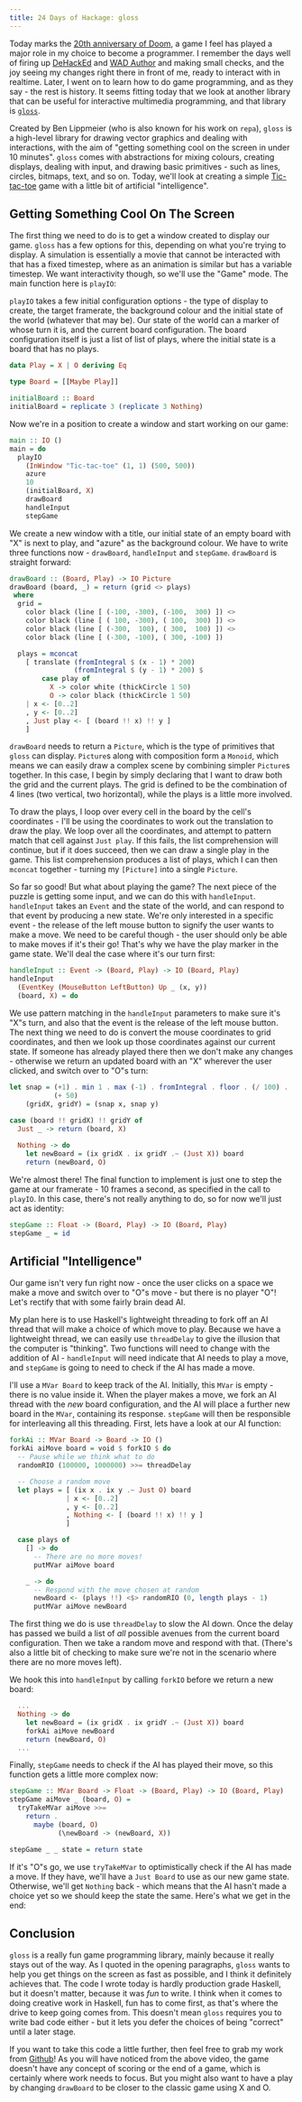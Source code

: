 ```yaml
---
title: 24 Days of Hackage: gloss
---
```


Today marks the
[20th anniversary of Doom](http://www.wired.com/gamelife/2013/12/john-carmack-doom/),
a game I feel has played a major role in my choice to become a programmer. I
remember the days well of firing up
[DeHackEd](http://doom.wikia.com/wiki/DeHackEd) and
[WAD Author](http://doom.wikia.com/wiki/WadAuthor) and making small checks, and
the joy seeing my changes right there in front of me, ready to interact with in
realtime. Later, I went on to learn how to do game programming, and as they
say - the rest is history. It seems fitting today that we look at another
library that can be useful for interactive multimedia programming, and that
library is [`gloss`](http://hackage.haskell.org/package/gloss).

Created by Ben Lippmeier (who is also known for his work on `repa`), `gloss` is
a high-level library for drawing vector graphics and dealing with interactions,
with the aim of "getting something cool on the screen in under 10
minutes". `gloss` comes with abstractions for mixing colours, creating displays,
dealing with input, and drawing basic primitives - such as lines, circles,
bitmaps, text, and so on. Today, we'll look at creating a simple
[Tic-tac-toe](http://en.wikipedia.org/wiki/Tic-tac-toe) game with a little bit
of artificial "intelligence".

## Getting Something Cool On The Screen

The first thing we need to do is to get a window created to display our
game. `gloss` has a few options for this, depending on what you're trying to
display. A simulation is essentially a movie that cannot be interacted with
that has a fixed timestep, where as an animation is similar but has a variable
timestep. We want interactivity though, so we'll use the "Game" mode. The main
function here is `playIO`:

`playIO` takes a few initial configuration options - the type of display to
create, the target framerate, the background colour and the initial state of the
world (whatever that may be). Our state of the world can a marker of whose turn
it is, and the current board configuration. The board configuration itself is
just a list of list of plays, where the initial state is a board that has no
plays.

```haskell
data Play = X | O deriving Eq

type Board = [[Maybe Play]]

initialBoard :: Board
initialBoard = replicate 3 (replicate 3 Nothing)
```

Now we're in a position to create a window and start working on our game:

```haskell
main :: IO ()
main = do
  playIO
    (InWindow "Tic-tac-toe" (1, 1) (500, 500))
    azure
    10
    (initialBoard, X)
    drawBoard
    handleInput
    stepGame
```

We create a new window with a title, our initial state of an empty
board with "X" is next to play, and "azure" as the background colour. We have to
write three functions now - `drawBoard`, `handleInput` and
`stepGame`. `drawBoard` is straight forward:

```haskell
drawBoard :: (Board, Play) -> IO Picture
drawBoard (board, _) = return (grid <> plays)
 where
  grid = 
    color black (line [ (-100, -300), (-100,  300) ]) <>
    color black (line [ ( 100, -300), ( 100,  300) ]) <>
    color black (line [ (-300,  100), ( 300,  100) ]) <>
    color black (line [ (-300, -100), ( 300, -100) ])

  plays = mconcat
    [ translate (fromIntegral $ (x - 1) * 200)
                (fromIntegral $ (y - 1) * 200) $
        case play of
          X -> color white (thickCircle 1 50)
          O -> color black (thickCircle 1 50)
    | x <- [0..2]
    , y <- [0..2]
    , Just play <- [ (board !! x) !! y ]
    ]
```

`drawBoard` needs to return a `Picture`, which is the type of primitives that
`gloss` can display. `Picture`s along with composition form a `Monoid`, which
means we can easily draw a complex scene by combining simpler `Picture`s
together. In this case, I begin by simply declaring that I want to draw both the
grid and the current plays. The grid is defined to be the combination of 4 lines
(two vertical, two horizontal), while the plays is a little more involved.

To draw the plays, I loop over every cell in the board by the cell's
coordinates - I'll be using the coordinates to work out the translation to draw
the play. We loop over all the coordinates, and attempt to pattern match that
cell against `Just play`. If this fails, the list comprehension will continue,
but if it does succeed, then we can draw a single play in the game. This list
comprehension produces a list of plays, which I can then `mconcat` together -
turning my `[Picture]` into a single `Picture`.

So far so good! But what about playing the game? The next piece of the puzzle is
getting some input, and we can do this with `handleInput`. `handleInput` takes
an `Event` and the state of the world, and can respond to that event by
producing a new state. We're only interested in a specific event - the release
of the left mouse button to signify the user wants to make a move. We need to be
careful though - the user should only be able to make moves if it's their go!
That's why we have the play marker in the game state. We'll deal the case where
it's our turn first:

```haskell
handleInput :: Event -> (Board, Play) -> IO (Board, Play)
handleInput
  (EventKey (MouseButton LeftButton) Up _ (x, y))
  (board, X) = do
```

We use pattern matching in the `handleInput` parameters to make sure it's "X"s
turn, and also that the event is the release of the left mouse button. The next
thing we need to do is convert the mouse coordinates to grid coordinates, and
then we look up those coordinates against our current state. If someone has
already played there then we don't make any changes - otherwise we return an
updated board with an "X" wherever the user clicked, and switch over to "O"s
turn:

```haskell
let snap = (+1) . min 1 . max (-1) . fromIntegral . floor . (/ 100) .
           (+ 50)
    (gridX, gridY) = (snap x, snap y)
    
case (board !! gridX) !! gridY of
  Just _ -> return (board, X)

  Nothing -> do
    let newBoard = (ix gridX . ix gridY .~ (Just X)) board
    return (newBoard, O)
```

We're almost there! The final function to implement is just one to step the game
at our framerate - 10 frames a second, as specified in the call to `playIO`. In
this case, there's not really anything to do, so for now we'll just act as
identity:

```haskell
stepGame :: Float -> (Board, Play) -> IO (Board, Play)
stepGame _ = id
```

## Artificial "Intelligence"

Our game isn't very fun right now - once the user clicks on a space we make a
move and switch over to "O"s move - but there is no player "O"! Let's rectify
that with some fairly brain dead AI.

My plan here is to use Haskell's lightweight threading to fork off an AI thread
that will make a choice of which move to play. Because we have a lightweight
thread, we can easily use `threadDelay` to give the illusion that the computer
is "thinking". Two functions will need to change with the addition of AI -
`handleInput` will need indicate that AI needs to play a move, and `stepGame` is
going to need to check if the AI has made a move.

I'll use a `MVar Board` to keep track of the AI. Initially, this `MVar` is
empty - there is no value inside it. When the player makes a move, we fork an AI
thread with the *new* board configuration, and the AI will place a further new
board in the `MVar`, containing its response. `stepGame` will then be
responsible for interleaving all this threading. First, lets have a look at our
AI function:

```haskell
forkAi :: MVar Board -> Board -> IO ()
forkAi aiMove board = void $ forkIO $ do
  -- Pause while we think what to do
  randomRIO (100000, 1000000) >>= threadDelay

  -- Choose a random move
  let plays = [ (ix x . ix y .~ Just O) board
              | x <- [0..2]
              , y <- [0..2]
              , Nothing <- [ (board !! x) !! y ]
              ]

  case plays of
    [] -> do
      -- There are no more moves!
      putMVar aiMove board

    _ -> do
      -- Respond with the move chosen at random
      newBoard <- (plays !!) <$> randomRIO (0, length plays - 1)
      putMVar aiMove newBoard
```

The first thing we do is use `threadDelay` to slow the AI down. Once the delay
has passed we build a list of *all* possible avenues from the current board
configuration. Then we take a random move and respond with that. (There's also a
little bit of checking to make sure we're not in the scenario where there are no
more moves left).

We hook this into `handleInput` by calling `forkIO` before we return a new
board:

```haskell
  ...
  Nothing -> do
    let newBoard = (ix gridX . ix gridY .~ (Just X)) board
    forkAi aiMove newBoard
    return (newBoard, O)
  ...
```

Finally, `stepGame` needs to check if the AI has played their move, so this
function gets a little more complex now:

```haskell
stepGame :: MVar Board -> Float -> (Board, Play) -> IO (Board, Play)
stepGame aiMove _ (board, O) =
  tryTakeMVar aiMove >>=
    return .
      maybe (board, O)
            (\newBoard -> (newBoard, X))

stepGame _ _ state = return state
```

If it's "O"s go, we use `tryTakeMVar` to optimistically check if the AI has made
a move. If they have, we'll have a `Just Board` to use as our new game
state. Otherwise, we'll get `Nothing` back - which means that the AI hasn't made
a choice yet so we should keep the state the same. Here's what we get in the
end:

<div style="text-align: center; margin: 1em 0">

</div>

## Conclusion

`gloss` is a really fun game programming library, mainly because it really stays
out of the way. As I quoted in the opening paragraphs, `gloss` wants to help you
get things on the screen as fast as possible, and I think it definitely achieves
that. The code I wrote today is hardly production grade Haskell, but it doesn't
matter, because it was *fun* to write. I think when it comes to doing creative
work in Haskell, fun has to come first, as that's where the drive to keep going
comes from. This doesn't mean `gloss` requires you to write bad code either -
but it lets you defer the choices of being "correct" until a later stage.

If you want to take this code a little further, then feel free to grab my work
from [Github](http://github.com/ocharles/blog)! As you will have noticed from
the above video, the game doesn't have any concept of scoring or the end of a
game, which is certainly where work needs to focus. But you might also want to
have a play by changing `drawBoard` to be closer to the classic game using X and
O.
